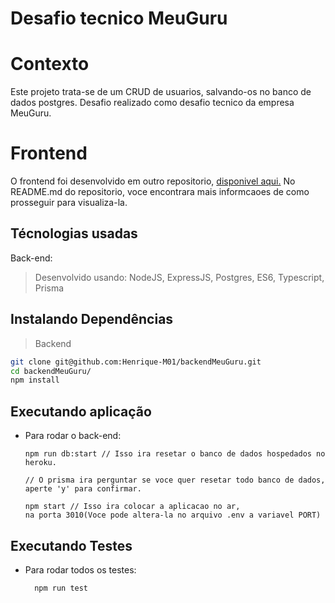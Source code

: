 # Desafio tecnico MeuGuru

# Contexto
Este projeto trata-se de um CRUD de usuarios, salvando-os no banco de dados postgres.
Desafio realizado como desafio tecnico da empresa MeuGuru.

# Frontend

O frontend foi desenvolvido em outro repositorio, [disponivel aqui.](https://github.com/Henrique-M01/frontendMeuGuru)
No README.md do repositorio, voce encontrara mais informcaoes de como prosseguir para visualiza-la.

## Técnologias usadas

Back-end:
> Desenvolvido usando: NodeJS, ExpressJS, Postgres, ES6, Typescript, Prisma


## Instalando Dependências

> Backend
```bash
git clone git@github.com:Henrique-M01/backendMeuGuru.git
cd backendMeuGuru/ 
npm install
``` 

## Executando aplicação

* Para rodar o back-end:

  ```
  npm run db:start // Isso ira resetar o banco de dados hospedados no heroku.

  // O prisma ira perguntar se voce quer resetar todo banco de dados, aperte 'y' para confirmar.

  npm start // Isso ira colocar a aplicacao no ar,
  na porta 3010(Voce pode altera-la no arquivo .env a variavel PORT)

  ```

## Executando Testes

* Para rodar todos os testes:

  ```
    npm run test
  ```